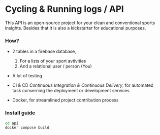 # Cycling & Running logs / API
This API is an open-source project for your clean and conventional sports insights. Besides that it is also a kickstarter for educational purposes.

### How?
- 2 tables in a firebase database, 
    1. For a lists of your sport avtivities
    2. And a relational user / person (You)

- A lot of testing

- CI & CD *Continuous Integration & Continuous Delivery*, for automated task conserning the deployment or development services

- Docker, for streamlined project contribution process
### Install guide

```cmd
cd api
docker compose build

```
